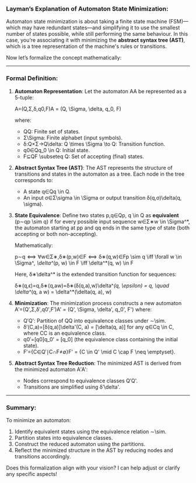 ### Layman’s Explanation of Automaton State Minimization:

Automaton state minimization is about taking a finite state machine (FSM)—which may have redundant states—and simplifying it to use the smallest number of states possible, while still performing the same behaviour. In this case, you’re associating it with minimizing the **abstract syntax tree (AST)**, which is a tree representation of the machine's rules or transitions.

Now let’s formalize the concept mathematically:

---

### Formal Definition:

1. **Automaton Representation**: Let the automaton AA be represented as a 5-tuple:
    
    A=(Q,Σ,δ,q0,F)A = (Q, \Sigma, \delta, q_0, F)
    
    where:
    
    - QQ: Finite set of states.
    - Σ\Sigma: Finite alphabet (input symbols).
    - δ:Q×Σ→Q\delta: Q \times \Sigma \to Q: Transition function.
    - q0∈Qq_0 \in Q: Initial state.
    - F⊆QF \subseteq Q: Set of accepting (final) states.
2. **Abstract Syntax Tree (AST)**: The AST represents the structure of transitions and states in the automaton as a tree. Each node in the tree corresponds to:
    
    - A state q∈Qq \in Q.
    - An input σ∈Σ\sigma \in \Sigma or output transition δ(q,σ)\delta(q, \sigma).
3. **State Equivalence**: Define two states p,q∈Qp, q \in Q as **equivalent** (p∼qp \sim q) if for every possible input sequence w∈Σ∗w \in \Sigma^*, the automaton starting at pp and qq ends in the same type of state (both accepting or both non-accepting).
    
    Mathematically:
    
    p∼q  ⟺  ∀w∈Σ∗,δ∗(p,w)∈F  ⟺  δ∗(q,w)∈Fp \sim q \iff \forall w \in \Sigma^*, \delta^*(p, w) \in F \iff \delta^*(q, w) \in F
    
    Here, δ∗\delta^* is the extended transition function for sequences:
    
    δ∗(q,ϵ)=q,δ∗(q,aw)=δ∗(δ(q,a),w)\delta^*(q, \epsilon) = q, \quad \delta^*(q, a w) = \delta^*(\delta(q, a), w)
4. **Minimization**: The minimization process constructs a new automaton A′=(Q′,Σ,δ′,q0′,F′)A' = (Q', \Sigma, \delta', q_0', F') where:
    
    - Q′Q': Partition of QQ into equivalence classes under ∼\sim.
    - δ′(C,a)=[δ(q,a)]\delta'(C, a) = [\delta(q, a)] for any q∈Cq \in C, where CC is an equivalence class.
    - q0′=[q0]q_0' = [q_0] (the equivalence class containing the initial state).
    - F′={C∈Q′∣C∩F≠∅}F' = \{C \in Q' \mid C \cap F \neq \emptyset\}.
5. **Abstract Syntax Tree Reduction**: The minimized AST is derived from the minimized automaton A′A':
    
    - Nodes correspond to equivalence classes Q′Q'.
    - Transitions are simplified using δ′\delta'.

---

### Summary:

To minimize an automaton:

1. Identify equivalent states using the equivalence relation ∼\sim.
2. Partition states into equivalence classes.
3. Construct the reduced automaton using the partitions.
4. Reflect the minimized structure in the AST by reducing nodes and transitions accordingly.

Does this formalization align with your vision? I can help adjust or clarify any specific aspects!